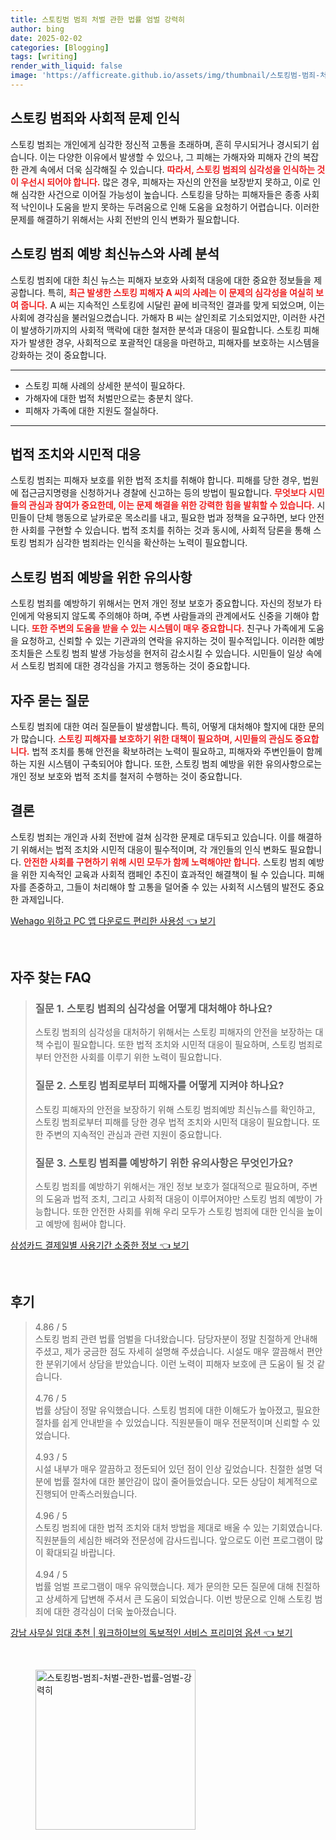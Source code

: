 ```yaml
---
title: 스토킹범 범죄 처벌 관한 법률 엄벌 강력히
author: bing
date: 2025-02-02
categories: [Blogging]
tags: [writing]
render_with_liquid: false
image: 'https://afficreate.github.io/assets/img/thumbnail/스토킹범-범죄-처벌-관한-법률-엄벌-강력히.webp'
---
```



<h2 id='스토킹 범죄 사회적 문제 인식'>스토킹 범죄와 사회적 문제 인식</h2>

<p>스토킹 범죄는 개인에게 심각한 정신적 고통을 초래하며, 흔히 무시되거나 경시되기 쉽습니다. 이는 다양한 이유에서 발생할 수 있으나, 그 피해는 가해자와 피해자 간의 복잡한 관계 속에서 더욱 심각해질 수 있습니다. <b><span style="color: #ee2323;">따라서, 스토킹 범죄의 심각성을 인식하는 것이 우선시 되어야 합니다.</span></b> 많은 경우, 피해자는 자신의 안전을 보장받지 못하고, 이로 인해 심각한 사건으로 이어질 가능성이 높습니다. 스토킹을 당하는 피해자들은 종종 사회적 낙인이나 도움을 받지 못하는 두려움으로 인해 도움을 요청하기 어렵습니다. 이러한 문제를 해결하기 위해서는 사회 전반의 인식 변화가 필요합니다.</p>

<h2 id='뉴스 및 사례 분석'>스토킹 범죄 예방 최신뉴스와 사례 분석</h2>

<p>스토킹 범죄에 대한 최신 뉴스는 피해자 보호와 사회적 대응에 대한 중요한 정보들을 제공합니다. 특히, <b><span style="color: #ee2323;">최근 발생한 스토킹 피해자 A 씨의 사례는 이 문제의 심각성을 여실히 보여 줍니다.</span></b> A 씨는 지속적인 스토킹에 시달린 끝에 비극적인 결과를 맞게 되었으며, 이는 사회에 경각심을 불러일으켰습니다. 가해자 B 씨는 살인죄로 기소되었지만, 이러한 사건이 발생하기까지의 사회적 맥락에 대한 철저한 분석과 대응이 필요합니다. 스토킹 피해자가 발생한 경우, 사회적으로 포괄적인 대응을 마련하고, 피해자를 보호하는 시스템을 강화하는 것이 중요합니다.</p>

<hr />

<ul>
    <li>스토킹 피해 사례의 상세한 분석이 필요하다.</li>
    <li>가해자에 대한 법적 처벌만으로는 충분치 않다.</li>
    <li>피해자 가족에 대한 지원도 절실하다.</li>
</ul>

<hr />

<h2 id='법적 조치와 시민적 대응'>법적 조치와 시민적 대응</h2>

<p>스토킹 범죄는 피해자 보호를 위한 법적 조치를 취해야 합니다. 피해를 당한 경우, 법원에 접근금지명령을 신청하거나 경찰에 신고하는 등의 방법이 필요합니다. <b><span style="color: #ee2323;">무엇보다 시민들의 관심과 참여가 중요한데, 이는 문제 해결을 위한 강력한 힘을 발휘할 수 있습니다.</span></b> 시민들이 단체 행동으로 날카로운 목소리를 내고, 필요한 법과 정책을 요구하면, 보다 안전한 사회를 구현할 수 있습니다. 법적 조치를 취하는 것과 동시에, 사회적 담론을 통해 스토킹 범죄가 심각한 범죄라는 인식을 확산하는 노력이 필요합니다.</p>

<h2 id='스토킹 범죄 예방을 위한 유의사항'>스토킹 범죄 예방을 위한 유의사항</h2>

<p>스토킹 범죄를 예방하기 위해서는 먼저 개인 정보 보호가 중요합니다. 자신의 정보가 타인에게 악용되지 않도록 주의해야 하며, 주변 사람들과의 관계에서도 신중을 기해야 합니다. <b><span style="color: #ee2323;">또한 주변의 도움을 받을 수 있는 시스템이 매우 중요합니다.</span></b> 친구나 가족에게 도움을 요청하고, 신뢰할 수 있는 기관과의 연락을 유지하는 것이 필수적입니다. 이러한 예방 조치들은 스토킹 범죄 발생 가능성을 현저히 감소시킬 수 있습니다. 시민들이 일상 속에서 스토킹 범죄에 대한 경각심을 가지고 행동하는 것이 중요합니다.</p>

<h2 id='자주 묻는 질문'>자주 묻는 질문</h2>

<p>스토킹 범죄에 대한 여러 질문들이 발생합니다. 특히, 어떻게 대처해야 할지에 대한 문의가 많습니다. <b><span style="color: #ee2323;">스토킹 피해자를 보호하기 위한 대책이 필요하며, 시민들의 관심도 중요합니다.</span></b> 법적 조치를 통해 안전을 확보하려는 노력이 필요하고, 피해자와 주변인들이 함께하는 지원 시스템이 구축되어야 합니다. 또한, 스토킹 범죄 예방을 위한 유의사항으로는 개인 정보 보호와 법적 조치를 철저히 수행하는 것이 중요합니다.</p>

<h2 id='결론'>결론</h2>

<p>스토킹 범죄는 개인과 사회 전반에 걸쳐 심각한 문제로 대두되고 있습니다. 이를 해결하기 위해서는 법적 조치와 시민적 대응이 필수적이며, 각 개인들의 인식 변화도 필요합니다. <b><span style="color: #ee2323;">안전한 사회를 구현하기 위해 시민 모두가 함께 노력해야만 합니다.</span></b> 스토킹 범죄 예방을 위한 지속적인 교육과 사회적 캠페인 추진이 효과적인 해결책이 될 수 있습니다. 피해자를 존중하고, 그들이 처리해야 할 고통을 덜어줄 수 있는 사회적 시스템의 발전도 중요한 과제입니다.</p>


<p><a class="click-button" title="Wehago 위하고 PC 앱 다운로드 편리한 사용성" href="https://afficreate.github.io/posts/Wehago-%EC%9C%84%ED%95%98%EA%B3%A0-PC-%EC%95%B1-%EB%8B%A4%EC%9A%B4%EB%A1%9C%EB%93%9C-%ED%8E%B8%EB%A6%AC%ED%95%9C-%EC%82%AC%EC%9A%A9%EC%84%B1/" rel="dofollow">Wehago 위하고 PC 앱 다운로드 편리한 사용성 👈 보기</a></p><br>
<h2 id='자주_찾는_FAQ'>자주 찾는 FAQ</h2>
<div itemscope="" itemtype="https://schema.org/FAQPage"> 
<blockquote> 
<div itemscope="" itemprop="mainEntity" itemtype="https://schema.org/Question"> 
<h3 itemprop="name">질문 1. 스토킹 범죄의 심각성을 어떻게 대처해야 하나요?</h3> 
<div itemscope="" itemprop="acceptedAnswer" itemtype="https://schema.org/Answer"> 
<span itemprop="text"> 
<p>스토킹 범죄의 심각성을 대처하기 위해서는 스토킹 피해자의 안전을 보장하는 대책 수립이 필요합니다. 또한 법적 조치와 시민적 대응이 필요하며, 스토킹 범죄로부터 안전한 사회를 이루기 위한 노력이 필요합니다.</p> 
</span> 
</div> 
</div> 

<div itemscope="" itemprop="mainEntity" itemtype="https://schema.org/Question"> 
<h3 itemprop="name">질문 2. 스토킹 범죄로부터 피해자를 어떻게 지켜야 하나요?</h3> 
<div itemscope="" itemprop="acceptedAnswer" itemtype="https://schema.org/Answer"> 
<span itemprop="text"> 
<p>스토킹 피해자의 안전을 보장하기 위해 스토킹 범죄예방 최신뉴스를 확인하고, 스토킹 범죄로부터 피해를 당한 경우 법적 조치와 시민적 대응이 필요합니다. 또한 주변의 지속적인 관심과 관련 지원이 중요합니다.</p> 
</span> 
</div> 
</div> 

<div itemscope="" itemprop="mainEntity" itemtype="https://schema.org/Question"> 
<h3 itemprop="name">질문 3. 스토킹 범죄를 예방하기 위한 유의사항은 무엇인가요?</h3> 
<div itemscope="" itemprop="acceptedAnswer" itemtype="https://schema.org/Answer"> 
<span itemprop="text"> 
<p>스토킹 범죄를 예방하기 위해서는 개인 정보 보호가 절대적으로 필요하며, 주변의 도움과 법적 조치, 그리고 사회적 대응이 이루어져야만 스토킹 범죄 예방이 가능합니다. 또한 안전한 사회를 위해 우리 모두가 스토킹 범죄에 대한 인식을 높이고 예방에 힘써야 합니다.</p> 
</span> 
</div> 
</div> 
</blockquote> 
</div>
<p><a class="click-button" title="삼성카드 결제일별 사용기간 소중한 정보" href="https://afficreate.github.io/posts/%EC%82%BC%EC%84%B1%EC%B9%B4%EB%93%9C-%EA%B2%B0%EC%A0%9C%EC%9D%BC%EB%B3%84-%EC%82%AC%EC%9A%A9%EA%B8%B0%EA%B0%84-%EC%86%8C%EC%A4%91%ED%95%9C-%EC%A0%95%EB%B3%B4/" rel="dofollow">삼성카드 결제일별 사용기간 소중한 정보 👈 보기</a></p><br>
<h2 id='후기'>후기</h2>
<div itemscope itemtype="https://schema.org/Product">
  <blockquote>
  <div itemprop="review" itemscope itemtype="https://schema.org/Review">
      <div itemprop="reviewRating" itemscope itemtype="https://schema.org/Rating"> <span itemprop="ratingValue">4.86</span> / <span itemprop="bestRating">5</span> </div>
      <span itemprop="reviewBody">스토킹 범죄 관련 법률 엄벌을 다녀왔습니다. 담당자분이 정말 친절하게 안내해 주셨고, 제가 궁금한 점도 자세히 설명해 주셨습니다. 시설도 매우 깔끔해서 편안한 분위기에서 상담을 받았습니다. 이런 노력이 피해자 보호에 큰 도움이 될 것 같습니다.</span>
  </div>
  <br>
  <div itemprop="review" itemscope itemtype="https://schema.org/Review">
      <div itemprop="reviewRating" itemscope itemtype="https://schema.org/Rating"> <span itemprop="ratingValue">4.76</span> / <span itemprop="bestRating">5</span> </div>
      <span itemprop="reviewBody">법률 상담이 정말 유익했습니다. 스토킹 범죄에 대한 이해도가 높아졌고, 필요한 절차를 쉽게 안내받을 수 있었습니다. 직원분들이 매우 전문적이며 신뢰할 수 있었습니다.</span>
  </div>
  <br>
  <div itemprop="review" itemscope itemtype="https://schema.org/Review">
      <div itemprop="reviewRating" itemscope itemtype="https://schema.org/Rating"> <span itemprop="ratingValue">4.93</span> / <span itemprop="bestRating">5</span> </div>
      <span itemprop="reviewBody">시설 내부가 매우 깔끔하고 정돈되어 있던 점이 인상 깊었습니다. 친절한 설명 덕분에 법률 절차에 대한 불안감이 많이 줄어들었습니다. 모든 상담이 체계적으로 진행되어 만족스러웠습니다.</span>
  </div>
  <br>
  <div itemprop="review" itemscope itemtype="https://schema.org/Review">
      <div itemprop="reviewRating" itemscope itemtype="https://schema.org/Rating"> <span itemprop="ratingValue">4.96</span> / <span itemprop="bestRating">5</span> </div>
      <span itemprop="reviewBody">스토킹 범죄에 대한 법적 조치와 대처 방법을 제대로 배울 수 있는 기회였습니다. 직원분들의 세심한 배려와 전문성에 감사드립니다. 앞으로도 이런 프로그램이 많이 확대되길 바랍니다.</span>
  </div>
  <br>
  <div itemprop="review" itemscope itemtype="https://schema.org/Review">
      <div itemprop="reviewRating" itemscope itemtype="https://schema.org/Rating"> <span itemprop="ratingValue">4.94</span> / <span itemprop="bestRating">5</span> </div>
      <span itemprop="reviewBody">법률 엄벌 프로그램이 매우 유익했습니다. 제가 문의한 모든 질문에 대해 친절하고 상세하게 답변해 주셔서 큰 도움이 되었습니다. 이번 방문으로 인해 스토킹 범죄에 대한 경각심이 더욱 높아졌습니다.</span>
  </div>
  </blockquote>
</div>
<p><a class="click-button" title="강남 사무실 임대 추천 | 워크하이브의 독보적인 서비스 프리미엄 옵션" href="https://afficreate.github.io/posts/%EA%B0%95%EB%82%A8-%EC%82%AC%EB%AC%B4%EC%8B%A4-%EC%9E%84%EB%8C%80-%EC%B6%94%EC%B2%9C-%EC%9B%8C%ED%81%AC%ED%95%98%EC%9D%B4%EB%B8%8C%EC%9D%98-%EB%8F%85%EB%B3%B4%EC%A0%81%EC%9D%B8-%EC%84%9C%EB%B9%84%EC%8A%A4-%ED%94%84%EB%A6%AC%EB%AF%B8%EC%97%84-%EC%98%B5%EC%85%98/" rel="dofollow">강남 사무실 임대 추천 | 워크하이브의 독보적인 서비스 프리미엄 옵션 👈 보기</a></p><br>
<figure class="image"><img src="https://afficreate.github.io/assets/img/thumbnail/스토킹범-범죄-처벌-관한-법률-엄벌-강력히.webp" alt="스토킹범-범죄-처벌-관한-법률-엄벌-강력히" width="256" height="256"></figure>